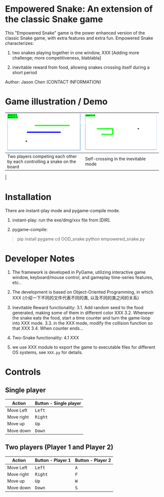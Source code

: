 # Empowered Snake: An extension of the classic Snake game

This "Empowered Snake" game is the power enhanced version of the classic Snake game, with extra features and extra fun. Empowered Snake characterizes:

1. two snakes playing together in one window, XXX [Adding more challenge; more competitiveness, blablabla]

2. inevitable reward from food, allowing snakes crossing itself during a short period

Author: Jason Chen (CONTACT INFORMATION)







# Game illustration / Demo


|![Screen 1](https://raw.githubusercontent.com/aawe44/pic_for_OOD_snake/master/gif/two.gif)|![Screen 2](https://raw.githubusercontent.com/aawe44/pic_for_OOD_snake/master/gif/single.gif)
|---------------------------------------------|---------------------------------------------|
|Two players competing each other by each controlling a snake on the board|Self-crossing in the inevitable mode
|


# Installation

There are instant-play mode and pygame-compile mode. 

1. instant-play: run the exe/dmg/xxx file from [DIR].

2. pygame-compile:
> pip install pygame
> cd OOD_snake
> python empowered_snake.py

# Developer Notes

1. The framework is developed in PyGame, utilizing interactive game window, keyboard/mouse control, and gameplay time-series features, etc..
2. The development is based on Object-Oriented Programming, in which XXX (介绍一下不同的文件代表不同的类, 以及不同的类之间的关系)
3. Inevitable Reward functionality:
3.1. Add random seed to the food generated, making some of them in different color XXX
3.2. Whenever the snake eats the food, start a time counter and turn the game-loop into XXX mode.
3.3. in the XXX mode, modify the collision function so that XXX
3.4. When counter ends...
4. Two-Snake functionality: 
4.1 XXX


8. we use XXX module to export the game to executable files for different OS systems, see `XXX.py` for details.



# Controls
## Single player       

| Action       | Button - Single player |
|--------------|------------------------|
| Move Left    | <kbd>Left</kbd>        |
| Move right   | <kbd>Right</kbd>       |
| Move up      | <kbd>Up</kbd>          |
| Move down    | <kbd>Down</kbd>        |


## Two players (Player 1 and Player 2)

| Action       | Button - Player 1   | Button - Player 2 |
|--------------|---------------------|--------------|
| Move Left    | <kbd>Left</kbd>     |<kbd>A</kbd>     |
| Move right   | <kbd>Right</kbd>    |<kbd>F</kbd>     |
| Move up      | <kbd>Up</kbd>       |<kbd>W</kbd>     |
| Move down    | <kbd>Down</kbd>     |<kbd>S</kbd>     |


